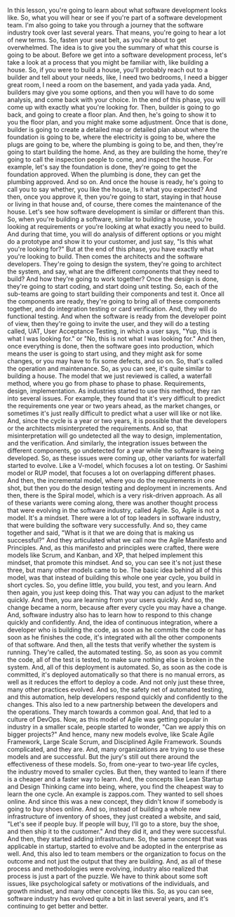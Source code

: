 In this lesson, you're going to learn about what software development looks like. So, what you will hear or see if you're part of a software development team. I'm also going to take you through a journey that the software industry took over last several years. That means, you're going to hear a lot of new terms. So, fasten your seat belt, as you're about to get overwhelmed. The idea is to give you the summary of what this course is going to be about. Before we get into a software development process, let's take a look at a process that you might be familiar with, like building a house. So, if you were to build a house, you'll probably reach out to a builder and tell about your needs, like, I need two bedrooms, I need a bigger great room, I need a room on the basement, and yada yada yada. And, builders may give you some options, and then you will have to do some analysis, and come back with your choice. In the end of this phase, you will come up with exactly what you're looking for. Then, builder is going to go back, and going to create a floor plan. And then, he's going to show it to you the floor plan, and you might make some adjustment. Once that is done, builder is going to create a detailed map or detailed plan about where the foundation is going to be, where the electricity is going to be, where the plugs are going to be, where the plumbing is going to be, and then, they're going to start building the home. And, as they are building the home, they're going to call the inspection people to come, and inspect the house. For example, let's say the foundation is done, they're going to get the foundation approved. When the plumbing is done, they can get the plumbing approved. And so on. And once the house is ready, he's going to call you to say whether, you like the house, Is it what you expected? And then, once you approve it, then you're going to start, staying in that house or living in that house and, of course, there comes the maintenance of the house. Let's see how software development is similar or different than this. So, when you're building a software, similar to building a house, you're looking at requirements or you're looking at what exactly you need to build. And during that time, you will do analysis of different options or you might do a prototype and show it to your customer, and just say, "Is this what you're looking for?" But at the end of this phase, you have exactly what you're looking to build. Then comes the architects and the software developers. They're going to design the system, they're going to architect the system, and say, what are the different components that they need to build? And how they're going to work together? Once the design is done, they're going to start coding, and start doing unit testing. So, each of the sub-teams are going to start building their components and test it. Once all the components are ready, they're going to bring all of these components together, and do integration testing or card verification. And, they will do functional testing. And when the software is ready from the developer point of view, then they're going to invite the user, and they will do a testing called, UAT, User Acceptance Testing, in which a user says, "Yup, this is what I was looking for." or "No, this is not what I was looking for." And then, once everything is done, then the software goes into production, which means the user is going to start using, and they might ask for some changes, or you may have to fix some defects, and so on. So, that's called the operation and maintenance. So, as you can see, it's quite similar to building a house. The model that we just reviewed is called, a waterfall method, where you go from phase to phase to phase. Requirements, design, implementation. As industries started to use this method, they ran into several issues. For example, they found that it's very difficult to predict the requirements one year or two years ahead, as the market changes, or sometimes it's just really difficult to predict what a user will like or not like. And, since the cycle is a year or two years, it is possible that the developers or the architects misinterpreted the requirements. And so, that misinterpretation will go undetected all the way to design, implementation, and the verification. And similarly, the integration issues between the different components, go undetected for a year while the software is being developed. So, as these issues were coming up, other variants for waterfall started to evolve. Like a V-model, which focuses a lot on testing. Or Sashimi model or RUP model, that focuses a lot on overlapping different phases. And then, the incremental model, where you do the requirements in one shot, but then you do the design testing and deployment in increments. And then, there is the Spiral model, which is a very risk-driven approach. As all of these variants were coming along, there was another thought process that were evolving in the software industry, called Agile. So, Agile is not a model. It's a mindset. There were a lot of top leaders in software industry, that were building the software very successfully. And so, they came together and said, "What is it that we are doing that is making us successful?" And they articulated what we call now the Agile Manifesto and Principles. And, as this manifesto and principles were crafted, there were models like Scrum, and Kanban, and XP, that helped implement this mindset, that promote this mindset. And so, you can see it's not just these three, but many other models came to be. The basic idea behind all of this model, was that instead of building this whole one year cycle, you build in short cycles. So, you define little, you build, you test, and you learn. And then again, you just keep doing this. That way you can adjust to the market quickly. And then, you are learning from your users quickly. And so, the change became a norm, because after every cycle you may have a change. And, software industry also has to learn how to respond to this change quickly and confidently. And, the idea of continuous integration, where a developer who is building the code, as soon as he commits the code or has soon as he finishes the code, it's integrated with all the other components of that software. And then, all the tests that verify whether the system is running. They're called, the automated testing. So, as soon as you commit the code, all of the test is tested, to make sure nothing else is broken in the system. And, all of this deployment is automated. So, as soon as the code is committed, it's deployed automatically so that there is no manual errors, as well as it reduces the effort to deploy a code. And not only just these three, many other practices evolved. And so, the safety net of automated testing, and this automation, help developers respond quickly and confidently to the changes. This also led to a new partnership between the developers and the operations. They march towards a common goal. And, that led to a culture of DevOps. Now, as this model of Agile was getting popular in industry in a smaller scale, people started to wonder, "Can we apply this on bigger projects?" And hence, many new models evolve, like Scale Agile Framework, Large Scale Scrum, and Disciplined Agile Framework. Sounds complicated, and they are. And, many organizations are trying to use these models and are successful. But the jury's still out there around the effectiveness of these models. So, from one-year to two-year life cycles, the industry moved to smaller cycles. But then, they wanted to learn if there is a cheaper and a faster way to learn. And, the concepts like Lean Startup and Design Thinking came into being, where, you find the cheapest way to learn the one cycle. An example is zappos.com. They wanted to sell shoes online. And since this was a new concept, they didn't know if somebody is going to buy shoes online. And so, instead of building a whole new infrastructure of inventory of shoes, they just created a website, and said, "Let's see if people buy. If people will buy, I'll go to a store, buy the shoe, and then ship it to the customer." And they did it, and they were successful. And then, they started adding infrastructure. So, the same concept that was applicable in startup, started to evolve and be adopted in the enterprise as well. And, this also led to team members or the organization to focus on the outcome and not just the output that they are building. And, as all of these process and methodologies were evolving, industry also realized that process is just a part of the puzzle. We have to think about some soft issues, like psychological safety or motivations of the individuals, and growth mindset, and many other concepts like this. So, as you can see, software industry has evolved quite a bit in last several years, and it's continuing to get better and better.